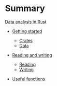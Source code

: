 # Summary

[Data analysis in Rust](README.md)

* [Getting started](getting_started/index.md)
    * [Crates](getting_started/crates.md)
    * [Data](getting_started/data.md)

* [Reading and writing](rw/index.md)
    * [Reading](rw/reading.md)
    * [Writing](rw/writing.md)

<!-- * [Cleaning data]()

* [Exploring data]()

* [] -->

* [Useful functions](useful_functions.md)